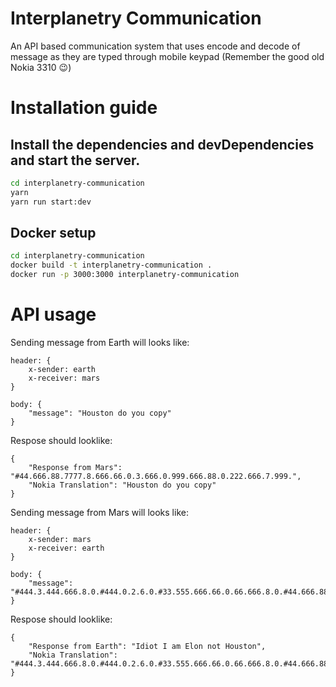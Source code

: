 # Interplanetry Communication

An API based communication system that uses encode and decode of message as they are typed through mobile keypad (Remember the good old Nokia 3310 😉)

# Installation guide

## Install the dependencies and devDependencies and start the server.

```sh
cd interplanetry-communication
yarn
yarn run start:dev
```

## Docker setup

```sh
cd interplanetry-communication
docker build -t interplanetry-communication .
docker run -p 3000:3000 interplanetry-communication
```

# API usage

Sending message from Earth will looks like:

```
header: {
    x-sender: earth
    x-receiver: mars
}

body: {
    "message": "Houston do you copy"
}
```

Respose should looklike:

```
{
    "Response from Mars": "#44.666.88.7777.8.666.66.0.3.666.0.999.666.88.0.222.666.7.999.",
    "Nokia Translation": "Houston do you copy"
}
```

Sending message from Mars will looks like:

```
header: {
    x-sender: mars
    x-receiver: earth
}

body: {
    "message": "#444.3.444.666.8.0.#444.0.2.6.0.#33.555.666.66.0.66.666.8.0.#44.666.88.7777.8.666.66."
}
```

Respose should looklike:

```
{
    "Response from Earth": "Idiot I am Elon not Houston",
    "Nokia Translation": "#444.3.444.666.8.0.#444.0.2.6.0.#33.555.666.66.0.66.666.8.0.#44.666.88.7777.8.666.66."
}
```
